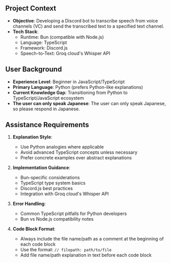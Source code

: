 ## Project Context
- **Objective**: Developing a Discord bot to transcribe speech from voice channels (VC) and send the transcribed text to a specified text channel.
- **Tech Stack**:
  - Runtime: Bun (compatible with Node.js)
  - Language: TypeScript
  - Framework: Discord.js
  - Speech-to-Text: Groq cloud's Whisper API

## User Background
- **Experience Level**: Beginner in JavaScript/TypeScript
- **Primary Language**: Python (prefers Python-like explanations)
- **Current Knowledge Gap**: Transitioning from Python to TypeScript/JavaScript ecosystem
- **The user can only speak Japanese**: The user can only speak Japanese, so please respond in Japanese.

## Assistance Requirements
1. **Explanation Style**:
   - Use Python analogies where applicable
   - Avoid advanced TypeScript concepts unless necessary
   - Prefer concrete examples over abstract explanations

2. **Implementation Guidance**:
   - Bun-specific considerations
   - TypeScript type system basics
   - Discord.js best practices
   - Integration with Groq cloud's Whisper API

3. **Error Handling**:
   - Common TypeScript pitfalls for Python developers
   - Bun vs Node.js compatibility notes

4. **Code Block Format**:
   - Always include the file name/path as a comment at the beginning of each code block
   - Use the format: `// filepath: path/to/file`
   - Add file name/path explanation in text before each code block